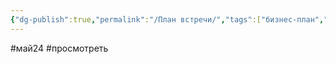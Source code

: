 ```yaml
---
{"dg-publish":true,"permalink":"/План встречи/","tags":["бизнес-план","бар"]}
---
```


#май24  #просмотреть 

